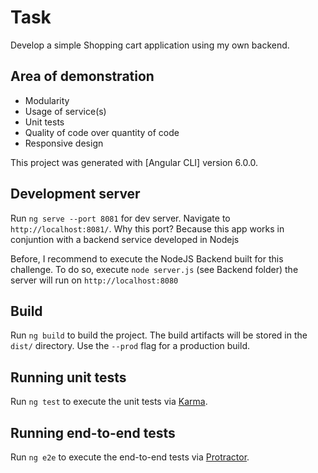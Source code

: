 
# Task
Develop a simple Shopping cart application using my own backend.

## Area of demonstration
- Modularity
- Usage of service(s)
- Unit tests
- Quality of code over quantity of code
- Responsive design

This project was generated with [Angular CLI] version 6.0.0.

## Development server

Run `ng serve --port 8081` for dev server. Navigate to `http://localhost:8081/`.
Why this port? Because this app works in conjuntion with a backend service developed in Nodejs

Before, I recommend to execute the NodeJS Backend built for this challenge. To do so, execute `node server.js` (see Backend folder) the server will run on `http://localhost:8080`

## Build

Run `ng build` to build the project. The build artifacts will be stored in the `dist/` directory. Use the `--prod` flag for a production build.

## Running unit tests

Run `ng test` to execute the unit tests via [Karma](https://karma-runner.github.io).

## Running end-to-end tests

Run `ng e2e` to execute the end-to-end tests via [Protractor](http://www.protractortest.org/).
